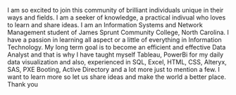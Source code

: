 I am so excited to join this community of brilliant individuals unique in their ways and fields. I am a seeker of knowledge, a practical indivual who loves to learn and share ideas. I am an Information Systems and Network Management student of James Sprunt Community College, North Carolina. I have a passion in learning all aspect or a little of everything in Information Technology. My long term goal is to become an efficient and effective Data Analyst and that is why I have taught myself Tableau, PowerBi for my daily data visualization and also, experienced in SQL, Excel, HTML, CSS, Alteryx, SAS, PXE Booting, Active Directory and a lot more just to mention a few.
I want to learn more so let us share ideas and make the world a better place. Thank you

